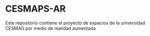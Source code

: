 # CESMAPS-AR
Este repositorio contiene el proyecto de espacios de la universidad CESMAG por medio de realidad aumentada

